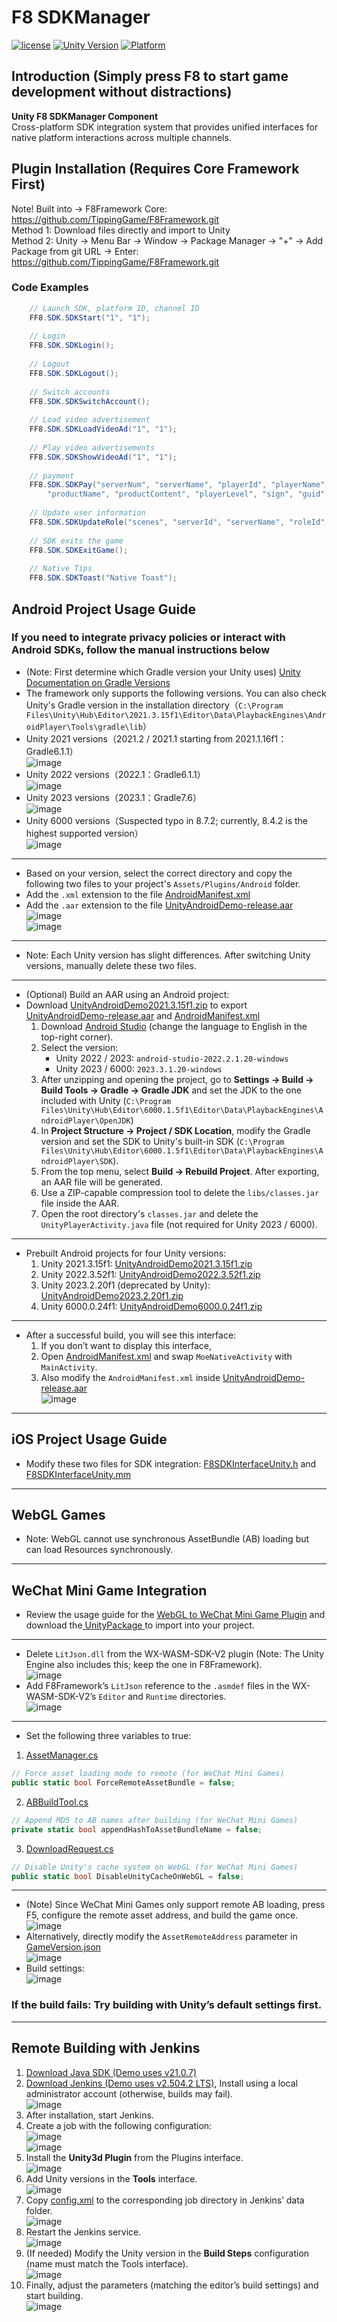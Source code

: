 # F8 SDKManager

[![license](http://img.shields.io/badge/license-MIT-green.svg)](https://opensource.org/licenses/MIT)
[![Unity Version](https://img.shields.io/badge/unity-2021|2022|2023|6000-blue)](https://unity.com)
[![Platform](https://img.shields.io/badge/platform-Win%20%7C%20Android%20%7C%20iOS%20%7C%20Mac%20%7C%20Linux%20%7C%20WebGL-orange)]()

## Introduction (Simply press F8 to start game development without distractions)
**Unity F8 SDKManager Component**  
Cross-platform SDK integration system that provides unified interfaces for native platform interactions across multiple channels.

## Plugin Installation (Requires Core Framework First)
Note! Built into → F8Framework Core: https://github.com/TippingGame/F8Framework.git  
Method 1: Download files directly and import to Unity  
Method 2: Unity → Menu Bar → Window → Package Manager → "+" → Add Package from git URL → Enter: https://github.com/TippingGame/F8Framework.git

### Code Examples
```C#
    // Launch SDK, platform ID, channel ID
    FF8.SDK.SDKStart("1", "1");
    
    // Login
    FF8.SDK.SDKLogin();
    
    // Logout
    FF8.SDK.SDKLogout();
    
    // Switch accounts
    FF8.SDK.SDKSwitchAccount();
    
    // Load video advertisement
    FF8.SDK.SDKLoadVideoAd("1", "1");
    
    // Play video advertisements
    FF8.SDK.SDKShowVideoAd("1", "1");
    
    // payment
    FF8.SDK.SDKPay("serverNum", "serverName", "playerId", "playerName", "amount", "extra", "orderId",
        "productName", "productContent", "playerLevel", "sign", "guid");
    
    // Update user information
    FF8.SDK.SDKUpdateRole("scenes", "serverId", "serverName", "roleId", "roleName", "roleLeve", "roleCTime", "rolePower", "guid");
    
    // SDK exits the game
    FF8.SDK.SDKExitGame();
    
    // Native Tips
    FF8.SDK.SDKToast("Native Toast");
```

## Android Project Usage Guide
### If you need to integrate privacy policies or interact with Android SDKs, follow the manual instructions below

* (Note: First determine which Gradle version your Unity uses) [Unity Documentation on Gradle Versions](https://docs.unity3d.com/2021.3/Documentation/Manual/android-gradle-overview.html)
* The framework only supports the following versions. You can also check Unity's Gradle version in the installation directory（`C:\Program Files\Unity\Hub\Editor\2021.3.15f1\Editor\Data\PlaybackEngines\AndroidPlayer\Tools\gradle\lib`）
* Unity 2021 versions（2021.2 / 2021.1 starting from 2021.1.16f1：Gradle6.1.1）  
  ![image](https://tippinggame-1257018413.cos.ap-guangzhou.myqcloud.com/TippingGame/SDKManager/ui_20241120134318.png)
* Unity 2022 versions（2022.1：Gradle6.1.1）  
  ![image](https://tippinggame-1257018413.cos.ap-guangzhou.myqcloud.com/TippingGame/SDKManager/ui_20241120134325.png)
* Unity 2023 versions（2023.1：Gradle7.6）  
  ![image](https://tippinggame-1257018413.cos.ap-guangzhou.myqcloud.com/TippingGame/SDKManager/ui_20241121004145.png)
* Unity 6000 versions（Suspected typo in 8.7.2; currently, 8.4.2 is the highest supported version）  
  ![image](https://tippinggame-1257018413.cos.ap-guangzhou.myqcloud.com/TippingGame/SDKManager/ui_20241120134329_2.png)
------------------------------
* Based on your version, select the correct directory and copy the following two files to your project's `Assets/Plugins/Android` folder.
* Add the `.xml` extension to the file [AndroidManifest.xml](https://github.com/TippingGame/F8Framework/blob/main/Runtime/SDKManager/Plugins_Android/AndroidPJ2021/Gradle6.1.1/AndroidManifest)
* Add the `.aar` extension to the file [UnityAndroidDemo-release.aar](https://github.com/TippingGame/F8Framework/blob/main/Runtime/SDKManager/Plugins_Android/AndroidPJ2021/Gradle6.1.1/UnityAndroidDemo-release)   
  ![image](https://tippinggame-1257018413.cos.ap-guangzhou.myqcloud.com/TippingGame/SDKManager/ui_20241120213148.png)  
  ![image](https://tippinggame-1257018413.cos.ap-guangzhou.myqcloud.com/TippingGame/SDKManager/ui_20241120213210.png)
------------------------------
* Note: Each Unity version has slight differences. After switching Unity versions, manually delete these two files.
------------------------------
* (Optional) Build an AAR using an Android project: 
* Download [UnityAndroidDemo2021.3.15f1.zip](https://github.com/TippingGame/F8Framework/blob/main/Runtime/SDKManager/Plugins_Android/AndroidPJ2021/UnityAndroidDemo2021.3.15f1.zip) to export [UnityAndroidDemo-release.aar](https://github.com/TippingGame/F8Framework/blob/main/Runtime/SDKManager/Plugins_Android/AndroidPJ2021/Gradle6.1.1/UnityAndroidDemo-release) and [AndroidManifest.xml](https://github.com/TippingGame/F8Framework/blob/main/Runtime/SDKManager/Plugins_Android/AndroidPJ2021/Gradle6.1.1/AndroidManifest)
    1. Download [Android Studio](https://developer.android.google.cn/studio/archive/) (change the language to English in the top-right corner).
    2. Select the version: 
       * Unity 2022 / 2023: `android-studio-2022.2.1.20-windows`
       * Unity 2023 / 6000: `2023.3.1.20-windows`
    3. After unzipping and opening the project, go to **Settings → Build → Build Tools → Gradle → Gradle JDK** and set the JDK to the one included with Unity (`C:\Program Files\Unity\Hub\Editor\6000.1.5f1\Editor\Data\PlaybackEngines\AndroidPlayer\OpenJDK`)
    4. In **Project Structure → Project / SDK Location**, modify the Gradle version and set the SDK to Unity's built-in SDK (`C:\Program Files\Unity\Hub\Editor\6000.1.5f1\Editor\Data\PlaybackEngines\AndroidPlayer\SDK`).
    5. From the top menu, select **Build → Rebuild Project**. After exporting, an AAR file will be generated.
    6. Use a ZIP-capable compression tool to delete the `libs/classes.jar` file inside the AAR.
    7. Open the root directory's `classes.jar` and delete the `UnityPlayerActivity.java` file (not required for Unity 2023 / 6000).
------------------------------

* Prebuilt Android projects for four Unity versions:
    1. Unity 2021.3.15f1: [UnityAndroidDemo2021.3.15f1.zip](https://github.com/TippingGame/F8Framework/blob/main/Runtime/SDKManager/Plugins_Android/AndroidPJ2021/UnityAndroidDemo2021.3.15f1.zip)
    2. Unity 2022.3.52f1: [UnityAndroidDemo2022.3.52f1.zip](https://github.com/TippingGame/F8Framework/blob/main/Runtime/SDKManager/Plugins_Android/AndroidPJ2022/UnityAndroidDemo2022.3.52f1.zip)
    3. Unity 2023.2.20f1 (deprecated by Unity): [UnityAndroidDemo2023.2.20f1.zip](https://github.com/TippingGame/F8Framework/blob/main/Runtime/SDKManager/Plugins_Android/AndroidPJ2023/UnityAndroidDemo2023.2.20f1.zip)
    4. Unity 6000.0.24f1: [UnityAndroidDemo6000.0.24f1.zip](https://github.com/TippingGame/F8Framework/blob/main/Runtime/SDKManager/Plugins_Android/AndroidPJ6000/UnityAndroidDemo6000.0.24f1.zip)
------------------------------
* After a successful build, you will see this interface:  
  1. If you don’t want to display this interface,  
  2. Open [AndroidManifest.xml](https://github.com/TippingGame/F8Framework/blob/main/Runtime/SDKManager/Plugins_Android/AndroidPJ2021/Gradle6.1.1/AndroidManifest) and swap `MoeNativeActivity` with `MainActivity`.  
  3. Also modify the `AndroidManifest.xml` inside [UnityAndroidDemo-release.aar](https://github.com/TippingGame/F8Framework/blob/main/Runtime/SDKManager/Plugins_Android/AndroidPJ2021/Gradle6.1.1/UnityAndroidDemo-release)  
  ![image](https://tippinggame-1257018413.cos.ap-guangzhou.myqcloud.com/TippingGame/SDKManager/ui_20241119233017.png)
---

## iOS Project Usage Guide
* Modify these two files for SDK integration: [F8SDKInterfaceUnity.h](https://github.com/TippingGame/F8Framework/blob/main/Plugins/iOS/SDKManager/F8SDKInterfaceUnity.h) and [F8SDKInterfaceUnity.mm](https://github.com/TippingGame/F8Framework/blob/main/Plugins/iOS/SDKManager/F8SDKInterfaceUnity.mm)

---
## WebGL Games
* Note: WebGL cannot use synchronous AssetBundle (AB) loading but can load Resources synchronously.
---
## WeChat Mini Game Integration
* Review the usage guide for the [WebGL to WeChat Mini Game Plugin](https://github.com/wechat-miniprogram/minigame-unity-webgl-transform) and download the[ UnityPackage ](https://game.weixin.qq.com/cgi-bin/gamewxagwasmsplitwap/getunityplugininfo?download=1)to import into your project.
---
* Delete `LitJson.dll` from the WX-WASM-SDK-V2 plugin (Note: The Unity Engine also includes this; keep the one in F8Framework).  
  ![image](https://tippinggame-1257018413.cos.ap-guangzhou.myqcloud.com/TippingGame/SDKManager/ui_20240524000853.png)
* Add F8Framework’s `LitJson` reference to the `.asmdef` files in the WX-WASM-SDK-V2’s `Editor` and `Runtime` directories.  
  ![image](https://tippinggame-1257018413.cos.ap-guangzhou.myqcloud.com/TippingGame/SDKManager/ui_20240524001621.png)
---
* Set the following three variables to true:
1. [AssetManager.cs](https://github.com/TippingGame/F8Framework/blob/main/Runtime/AssetManager/AssetManager.cs)
```C#
// Force asset loading mode to remote (for WeChat Mini Games)  
public static bool ForceRemoteAssetBundle = false;
```
2. [ABBuildTool.cs](https://github.com/TippingGame/F8Framework/blob/main/Editor/AssetManager/ABBuildTool.cs)
```C#
// Append MD5 to AB names after building (for WeChat Mini Games)  
private static bool appendHashToAssetBundleName = false;
```
3. [DownloadRequest.cs](https://github.com/TippingGame/F8Framework/blob/main/Runtime/AssetManager/DownloadRequest/DownloadRequest.cs)
```C#
// Disable Unity's cache system on WebGL (for WeChat Mini Games)  
public static bool DisableUnityCacheOnWebGL = false;
```
---

* (Note) Since WeChat Mini Games only support remote AB loading, press F5, configure the remote asset address, and build the game once.  
  ![image](https://tippinggame-1257018413.cos.ap-guangzhou.myqcloud.com/TippingGame/SDKManager/ui_20241203214539_2.png)
* Alternatively, directly modify the `AssetRemoteAddress` parameter in [GameVersion.json](https://github.com/TippingGame/F8Framework/blob/main/AssetMap/Resources/GameVersion.json)  
  ![image](https://tippinggame-1257018413.cos.ap-guangzhou.myqcloud.com/TippingGame/SDKManager/ui_20241203214624.png)
* Build settings:  
  ![image](https://tippinggame-1257018413.cos.ap-guangzhou.myqcloud.com/TippingGame/SDKManager/ui_20240329230924.png)

### If the build fails: Try building with Unity’s default settings first.

---

## Remote Building with Jenkins

1. [Download Java SDK (Demo uses v21.0.7)](https://www.oracle.com/cn/java/technologies/downloads/)
2. [Download Jenkins (Demo uses v2.504.2 LTS)](https://www.jenkins.io/download/), Install using a local administrator account (otherwise, builds may fail).  
   ![image](https://tippinggame-1257018413.cos.ap-guangzhou.myqcloud.com/TippingGame/SDKManager/ui_1749999206518.png)
3. After installation, start Jenkins.
4. Create a job with the following configuration:  
   ![image](https://tippinggame-1257018413.cos.ap-guangzhou.myqcloud.com/TippingGame/SDKManager/ui_1749788881032.png)  
   ![image](https://tippinggame-1257018413.cos.ap-guangzhou.myqcloud.com/TippingGame/SDKManager/ui_1749788919208.png)
5. Install the **Unity3d Plugin** from the Plugins interface.  
   ![image](https://tippinggame-1257018413.cos.ap-guangzhou.myqcloud.com/TippingGame/SDKManager/ui_1749787027911.png)
6. Add Unity versions in the **Tools** interface.  
   ![image](https://tippinggame-1257018413.cos.ap-guangzhou.myqcloud.com/TippingGame/SDKManager/ui_1749787076031.png)
7. Copy [config.xml](https://github.com/TippingGame/F8Framework/blob/main/Editor/Build/Jenkins/config.xml) to the corresponding job directory in Jenkins’ data folder.  
   ![image](https://tippinggame-1257018413.cos.ap-guangzhou.myqcloud.com/TippingGame/SDKManager/ui_1749789384733.png)
8. Restart the Jenkins service.  
   ![image](https://tippinggame-1257018413.cos.ap-guangzhou.myqcloud.com/TippingGame/SDKManager/ui_1749790107926.png)
9. (If needed) Modify the Unity version in the **Build Steps** configuration (name must match the Tools interface).  
   ![image](https://tippinggame-1257018413.cos.ap-guangzhou.myqcloud.com/TippingGame/SDKManager/ui_1749789502754.png)
10. Finally, adjust the parameters (matching the editor’s build settings) and start building.  
    ![image](https://tippinggame-1257018413.cos.ap-guangzhou.myqcloud.com/TippingGame/SDKManager/ui_1749789318664.png)  